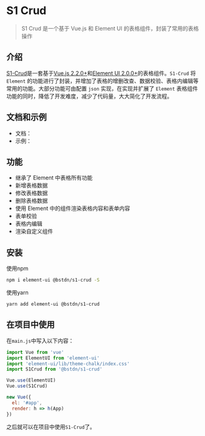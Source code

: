 # S1 Crud

> S1 Crud 是一个基于 Vue.js 和 Element UI 的表格组件，封装了常用的表格操作

## 介绍
[S1-Crud](https://github.com/bstdn/s1-crud)是一套基于[Vue.js 2.2.0+](https://cn.vuejs.org/)和[Element UI 2.0.0+](http://element-cn.eleme.io/#/zh-CN)的表格组件。`S1-Crud` 将 `Element` 的功能进行了封装，并增加了表格的增删改查、数据校验、表格内编辑等常用的功能。大部分功能可由配置 `json` 实现，在实现并扩展了 `Element` 表格组件功能的同时，降低了开发难度，减少了代码量，大大简化了开发流程。

## 文档和示例
- 文档：
- 示例：

## 功能
- 继承了 Element 中表格所有功能
- 新增表格数据
- 修改表格数据
- 删除表格数据
- 使用 Element 中的组件渲染表格内容和表单内容
- 表单校验
- 表格内编辑
- 渲染自定义组件

## 安装
使用npm
``` bash
npm i element-ui @bstdn/s1-crud -S
```

使用yarn
``` bash
yarn add element-ui @bstdn/s1-crud
```

## 在项目中使用
在`main.js`中写入以下内容：
``` js
import Vue from 'vue'
import ElementUI from 'element-ui'
import 'element-ui/lib/theme-chalk/index.css'
import S1Crud from '@bstdn/s1-crud'

Vue.use(ElementUI)
Vue.use(S1Crud)

new Vue({
  el: '#app',
  render: h => h(App)
})
```

之后就可以在项目中使用`S1-Crud`了。
